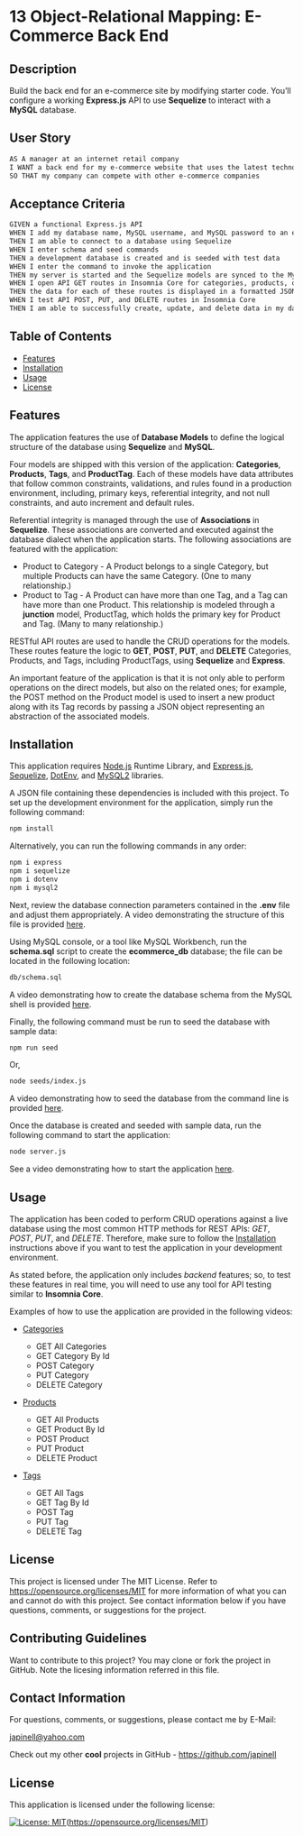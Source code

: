 # 13 Object-Relational Mapping: E-Commerce Back End

## Description

Build the back end for an e-commerce site by modifying starter code. You’ll configure a working **Express.js** API to use **Sequelize** to interact with a **MySQL** database.

## User Story

```md
AS A manager at an internet retail company
I WANT a back end for my e-commerce website that uses the latest technologies
SO THAT my company can compete with other e-commerce companies
```

## Acceptance Criteria

```md
GIVEN a functional Express.js API
WHEN I add my database name, MySQL username, and MySQL password to an environment variable file
THEN I am able to connect to a database using Sequelize
WHEN I enter schema and seed commands
THEN a development database is created and is seeded with test data
WHEN I enter the command to invoke the application
THEN my server is started and the Sequelize models are synced to the MySQL database
WHEN I open API GET routes in Insomnia Core for categories, products, or tags
THEN the data for each of these routes is displayed in a formatted JSON
WHEN I test API POST, PUT, and DELETE routes in Insomnia Core
THEN I am able to successfully create, update, and delete data in my database
```

## Table of Contents

- [Features](#features)
- [Installation](#installation)
- [Usage](#usage)
- [License](#license)

## Features

The application features the use of **Database Models** to define the logical structure of the database using **Sequelize** and **MySQL**.

Four models are shipped with this version of the application: **Categories**, **Products**, **Tags**, and **ProductTag**. Each of these models have data attributes that follow common constraints, validations, and rules found in a production environment, including, primary keys, referential integrity, and not null constraints, and auto increment and default rules.

Referential integrity is managed through the use of **Associations** in **Sequelize**. These associations are converted and executed against the database dialect when the application starts. The following associations are featured with the application:

- Product to Category - A Product belongs to a single Category, but multiple Products can have the same Category. (One to many relationship.)
- Product to Tag - A Product can have more than one Tag, and a Tag can have more than one Product. This relationship is modeled through a **junction** model, ProductTag, which holds the primary key for Product and Tag. (Many to many relationship.)

RESTful API routes are used to handle the CRUD operations for the models. These routes feature the logic to **GET**, **POST**, **PUT**, and **DELETE** Categories, Products, and Tags, including ProductTags, using **Sequelize** and **Express**.

An important feature of the application is that it is not only able to perform operations on the direct models, but also on the related ones; for example, the POST method on the Product model is used to insert a new product along with its Tag records by passing a JSON object representing an abstraction of the associated models.

## Installation

This application requires [Node.js](https://nodejs.org/en/) Runtime Library, and [Express.js](https://www.npmjs.com/package/express), [Sequelize](https://www.npmjs.com/package/sequelize), [DotEnv](https://www.npmjs.com/package/dotenv), and [MySQL2](https://www.npmjs.com/package/mysql2) libraries.

A JSON file containing these dependencies is included with this project. To set up the development environment for the application, simply run the following command:

```bash
npm install
```

Alternatively, you can run the following commands in any order:

```bash
npm i express
npm i sequelize
npm i dotenv
npm i mysql2
```

Next, review the database connection parameters contained in the **.env** file and adjust them appropriately. A video demonstrating the structure of this file is provided [here](https://drive.google.com/file/d/1H1QxMmQ2VGIOGdsv1L2Kw3DSkkTOlBN5/view).

Using MySQL console, or a tool like MySQL Workbench, run the **schema.sql** script to create the **ecommerce_db** database; the file can be located in the following location:

```bash
db/schema.sql
```

A video demonstrating how to create the database schema from the MySQL shell is provided [here](https://drive.google.com/file/d/1XDstDm5OJD8ybH3d6cyTK59tuLHkp-Od/view).

Finally, the following command must be run to seed the database with sample data:

```bash
npm run seed
```

Or,

```bash
node seeds/index.js
```

A video demonstrating how to seed the database from the command line is provided [here](https://drive.google.com/file/d/1cxB7I41wX6AWwSDz2RDOpIf9_2EbgBuZ/view).

Once the database is created and seeded with sample data, run the following command to start the application:

```bash
node server.js
```

See a video demonstrating how to start the application [here](https://drive.google.com/file/d/1U5n1DQPT0NBUrfhs-OkoQljyQJVBMAVk/view).

## Usage

The application has been coded to perform CRUD operations against a live database using the most common HTTP methods for REST APIs: _GET_, _POST_, _PUT_, and _DELETE_. Therefore, make sure to follow the [Installation](#installation) instructions above if you want to test the application in your development environment.

As stated before, the application only includes _backend_ features; so, to test these features in real time, you will need to use any tool for API testing similar to **Insomnia Core**.

Examples of how to use the application are provided in the following videos:

- [Categories](https://drive.google.com/file/d/1cxB7I41wX6AWwSDz2RDOpIf9_2EbgBuZ/view)

  - GET All Categories
  - GET Category By Id
  - POST Category
  - PUT Category
  - DELETE Category

- [Products](#products)

  - GET All Products
  - GET Product By Id
  - POST Product
  - PUT Product
  - DELETE Product

- [Tags](#tags)

  - GET All Tags
  - GET Tag By Id
  - POST Tag
  - PUT Tag
  - DELETE Tag

## License

This project is licensed under The MIT License. Refer to https://opensource.org/licenses/MIT for more information of what you can and cannot do with this project. See contact information below if you have questions, comments, or suggestions for the project.

## Contributing Guidelines

Want to contribute to this project? You may clone or fork the project in GitHub. Note the licesing information referred in this file.

## Contact Information

For questions, comments, or suggestions, please contact me by E-Mail:

japinell@yahoo.com

Check out my other **cool** projects in GitHub - https://github.com/japinell

## License

This application is licensed under the following license:

[![License: MIT](https://img.shields.io/badge/License-MIT-yellow.svg)](https://opensource.org/licenses/MIT)(https://opensource.org/licenses/MIT)

